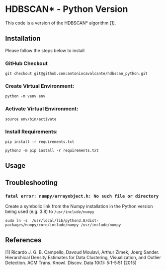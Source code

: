 # HDBSCAN* - Python Version

This code is a version of the HDBSCAN* algorithm [[1]](#1).

## Installation

Please follow the steps below to install 

### GitHub Checkout

```
git checkout git@github.com:antoniocavalcante/hdbscan_python.git
```

### Create Virtual Environment:

```
python -m venv env
```

### Activate Virtual Environment:
```
source env/bin/activate
```

### Install Requirements:

```
pip install -r requirements.txt
```

```
python3 -m pip install -r requirements.txt
```

## Usage



## Troubleshooting

### `fatal error: numpy/arrayobject.h: No such file or directory`

Create a symbolic link from the Numpy installation in the Python version being used (e.g. 3.8) to `/usr/include/numpy`

```
sudo ln -s  /usr/local/lib/python3.8/dist-packages/numpy/core/include/numpy /usr/include/numpy
```

## References
<a id="1">[1]</a> 
Ricardo J. G. B. Campello, Davoud Moulavi, Arthur Zimek, Joerg Sander. 
Hierarchical Density Estimates for Data Clustering, Visualization, and Outlier Detection.
ACM Trans. Knowl. Discov. Data 10(1): 5:1-5:51 (2015)